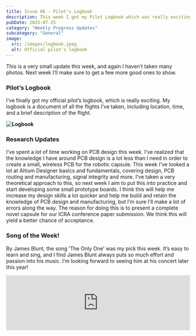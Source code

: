 ```yaml
---
title: Issue 06 - Pilot's Logbook
description: This week I got my Pilot Logbook which was really exciting! I haven't used it yet, as I'm worried I might make a mistake. 
pubDate: 2025-07-25
category: "Weekly Progress Updates"
subcategory: "General"
image:
  src: /images/logbook.jpeg
  alt: Official pilot's logbook
---
```


This is a very small update this week, and again I haven’t taken many photos. Next week I’ll make sure to get a few more good ones to show.

### Pilot’s Logbook

I’ve finally got my official pilot’s logbook, which is really exciting. My logbook is a document of all the flights I’ve taken, including location, time, and a brief description of the flight.

**![Logbook](/images/logbook.jpeg)**

### Research Updates

I’ve spent a lot of time working on PCB design this week. I’ve realized that the knowledge I have around PCB design is a lot less than I need in order to create a small, wireless PCB for the robotic capsule. This week I’ve looked a lot at Altium Designer basics and fundamentals, covering design, PCB routing and manufacturing, signal integrity and more. I’ve taken a very theoretical approach to this, so next week I aim to put this into practice and start developing some small prototype boards. I think this will help me increase my design skills a lot quicker and help me build and retain the knowledge of PCB design and manufacturing, but I’m sure I’ll make a lot of errors along the way. The reason for doing this is to present a complete novel capsule for our ICRA conference paper submission. We think this will yield a better chance of acceptance.

### Song of the Week!

By James Blunt, the song ’The Only One’ was my pick this week. It’s easy to learn and sing, and I find James Blunt always puts so much effort and passion into his music. I’m looking forward to seeing him at his concert later this year!

<iframe allow="autoplay *; encrypted-media *;" frameborder="0" height="150" style="width:100%;max-width:660px;overflow:hidden;background:transparent;" sandbox="allow-forms allow-popups allow-same-origin allow-scripts allow-storage-access-by-user-activation allow-top-navigation-by-user-activation" src="https://embed.music.apple.com/nz/album/the-only-one/918490016?i=918490059"></iframe>
